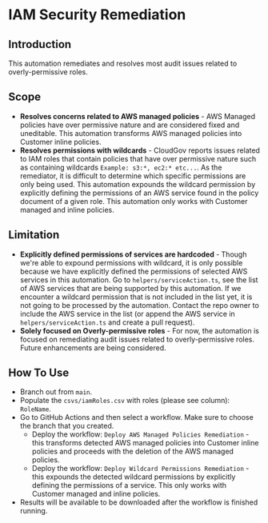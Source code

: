 # IAM Security Remediation

## Introduction

This automation remediates and resolves most audit issues related to overly-permissive roles. 

## Scope

* **Resolves concerns related to AWS managed policies** - AWS Managed policies have over permissive nature and are considered fixed and uneditable. This automation transforms AWS managed policies into Customer inline policies.
* **Resolves permissions with wildcards** - CloudGov reports issues related to IAM roles that contain policies that have over permissive nature such as containing wildcards `Example: s3:*, ec2:* etc...`. As the remediator, it is difficult to determine which specific permissions are only being used. This automation expounds the wildcard permission by explicitly defining the permissions of an AWS service found in the policy document of a given role. This automation only works with Customer managed and inline policies.

## Limitation

* **Explicitly defined permissions of services are hardcoded** - Though we're able to expound permissions with wildcard, it is only possible because we have explicitly defined the permissions of selected AWS services in this automation. Go to `helpers/serviceAction.ts`, see the list of AWS services that are being supported by this automation. If we encounter a wildcard permission that is not included in the list yet, it is not going to be processed by the automation. Contact the repo owner to include the AWS service in the list (or append the AWS service in `helpers/serviceAction.ts` and create a pull request).
* **Solely focused on Overly-permissive roles** - For now, the automation is focused on remediating audit issues related to overly-permissive roles. Future enhancements are being considered.

## How To Use

* Branch out from `main`.
* Populate the `csvs/iamRoles.csv` with roles (please see column): `RoleName`.
* Go to GitHub Actions and then select a workflow. Make sure to choose the branch that you created.
  * Deploy the workflow: `Deploy AWS Managed Policies Remediation` - this transforms detected AWS managed policies into Customer inline policies and proceeds with the deletion of the AWS managed policies.
  * Deploy the workflow: `Deploy Wildcard Permissions Remediation` - this expounds the detected wildcard permissions by explicitly defining the permissions of a service. This only works with Customer managed and inline policies.
* Results will be available to be downloaded after the workflow is finished running.


